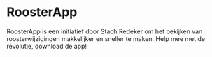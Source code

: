 # RoosterApp
RoosterApp is een initiatief door Stach Redeker om het bekijken van roosterwijzigingen makkelijker en sneller te maken. Help mee met de revolutie, download de app!
